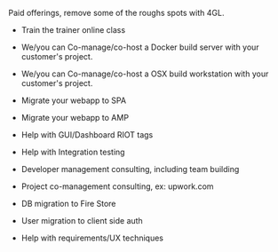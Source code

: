
Paid offerings, remove some of the roughs spots with 4GL.

* Train the trainer online class

* We/you can Co-manage/co-host a Docker build server with your customer's project.

* We/you can Co-manage/co-host a OSX build workstation with your customer's project.

* Migrate your webapp to SPA

* Migrate your webapp to AMP

* Help with GUI/Dashboard RIOT tags

* Help with Integration testing

* Developer management consulting, including team building

* Project co-management consulting, ex: upwork.com

* DB migration to Fire Store

* User migration to client side auth

* Help with requirements/UX techniques
